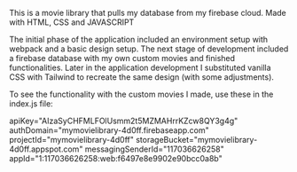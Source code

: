 This is a movie library that pulls my database from my firebase cloud.
Made with HTML, CSS and JAVASCRIPT

The initial phase of the application included an environment setup with webpack and a basic design setup.
The next stage of development included a firebase database with my own custom movies and finished functionalities.
Later in the application development I substituted vanilla CSS with Tailwind to recreate the same design (with some adjustments).

To see the functionality with the custom movies I made, use these in the index.js file:

apiKey="AIzaSyCHFMLFOlUsmm2t5MZMAHrrKZcw8QY3g4g"
authDomain="mymovielibrary-4d0ff.firebaseapp.com"
projectId="mymovielibrary-4d0ff"
storageBucket="mymovielibrary-4d0ff.appspot.com"
messagingSenderId="117036626258"
appId="1:117036626258:web:f6497e8e9902e90bcc0a8b"
